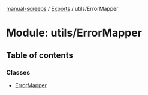 [manual-screeps](../README.md) / [Exports](../modules.md) / utils/ErrorMapper

# Module: utils/ErrorMapper

## Table of contents

### Classes

- [ErrorMapper](../classes/utils_errormapper.errormapper.md)
